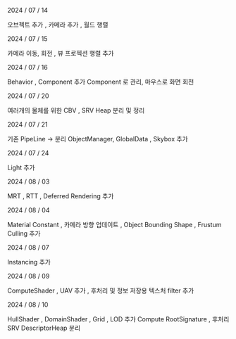 2024 / 07 / 14

오브젝트 추가 , 카메라 추가 , 월드 행렬


2024 / 07 / 15

카메라 이동, 회전 , 뷰 프로젝션 행렬 추가


2024 / 07 / 16

Behavior , Component 추가 
Component 로 관리,
마우스로 화면 회전


2024 / 07 / 20

여러개의 물체를 위한 CBV , SRV Heap 분리 및 정리

2024 / 07 / 21

기존 PipeLine -> 분리 ObjectManager, GlobalData , Skybox 추가

2024 / 07 / 24

Light 추가

2024 / 08 / 03

MRT , RTT , Deferred Rendering 추가


2024 / 08 / 04

Material Constant , 카메라 방향 업데이트 , Object Bounding Shape , Frustum Culling 추가

2024 / 08 / 07

Instancing 추가

2024 / 08 / 09

ComputeShader , UAV 추가 , 후처리 및 정보 저장용 텍스처 filter 추가

2024 / 08 / 10

HullShader , DomainShader , Grid , LOD 추가
Compute RootSignature , 후처리 SRV DescriptorHeap 분리
